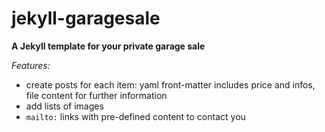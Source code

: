 # jekyll-garagesale

**A Jekyll template for your private garage sale**

*Features:*

- create posts for each item: yaml front-matter includes price and infos, file content for further information
- add lists of images
- `mailto:` links with pre-defined content to contact you
